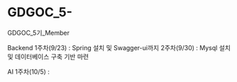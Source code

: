 # GDGOC_5-
GDGOC_5기_Member

Backend
1주차(9/23) : Spring 설치 및 Swagger-ui까지
2주차(9/30) : Mysql 설치 및 데이터베이스 구축 기반 마련


AI
1주차(10/5) : 
